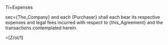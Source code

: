 Ti=Expenses

sec={The_Company} and each {Purchaser} shall each bear its respective expenses and legal fees incurred with respect to {this_Agreement} and the transactions contemplated herein.

=[Z/ol/1]
